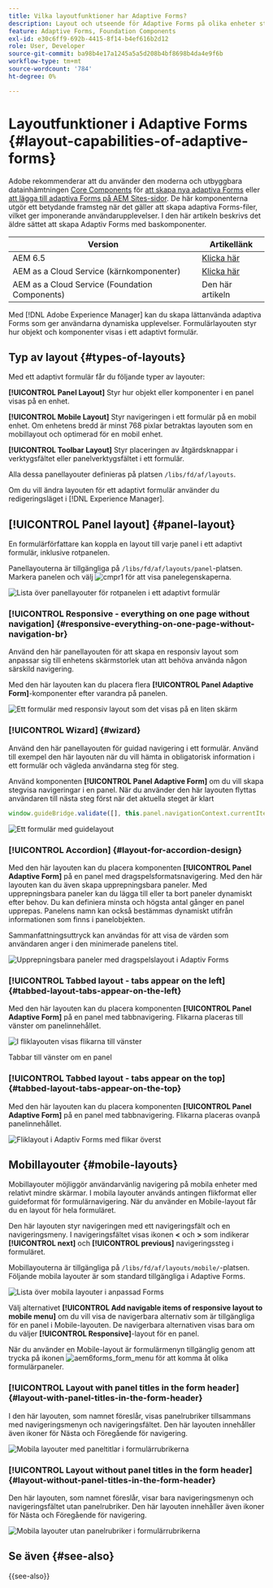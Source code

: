 ```yaml
---
title: Vilka layoutfunktioner har Adaptive Forms?
description: Layout och utseende för Adaptive Forms på olika enheter styrs av layoutinställningarna. Förstå de olika layouterna och hur de ska användas.
feature: Adaptive Forms, Foundation Components
exl-id: e30c6ff9-692b-4415-8f14-b4ef616b2d12
role: User, Developer
source-git-commit: ba98b4e17a1245a5a5d208b4bf8698b4da4e9f6b
workflow-type: tm+mt
source-wordcount: '784'
ht-degree: 0%

---
```


# Layoutfunktioner i Adaptive Forms {#layout-capabilities-of-adaptive-forms}

<span class="preview"> Adobe rekommenderar att du använder den moderna och utbyggbara datainhämtningen [Core Components](https://experienceleague.adobe.com/docs/experience-manager-core-components/using/adaptive-forms/introduction.html) för [att skapa nya adaptiva Forms](/help/forms/creating-adaptive-form-core-components.md) eller [att lägga till adaptiva Forms på AEM Sites-sidor](/help/forms/create-or-add-an-adaptive-form-to-aem-sites-page.md). De här komponenterna utgör ett betydande framsteg när det gäller att skapa adaptiva Forms-filer, vilket ger imponerande användarupplevelser. I den här artikeln beskrivs det äldre sättet att skapa Adaptiv Forms med baskomponenter. </span>


| Version | Artikellänk |
| -------- | ---------------------------- |
| AEM 6.5 | [Klicka här](https://experienceleague.adobe.com/docs/experience-manager-65/forms/adaptive-forms-basic-authoring/layout-capabilities-adaptive-forms.html) |
| AEM as a Cloud Service (kärnkomponenter) | [Klicka här](/help/forms/layout-capabilities-adaptive-forms-core-components.md) |
| AEM as a Cloud Service (Foundation Components) | Den här artikeln |

Med [!DNL Adobe Experience Manager] kan du skapa lättanvända adaptiva Forms som ger användarna dynamiska upplevelser. Formulärlayouten styr hur objekt och komponenter visas i ett adaptivt formulär.

<!-- ## Prerequisite knowledge {#prerequisite-knowledge}

Before learning about the different layout capabilities of Adaptive Forms, read [Introduction to authoring forms](introduction-forms-authoring.md) to know more about Adaptive Forms. -->

## Typ av layout {#types-of-layouts}

Med ett adaptivt formulär får du följande typer av layouter:

**[!UICONTROL Panel Layout]** Styr hur objekt eller komponenter i en panel visas på en enhet.

**[!UICONTROL Mobile Layout]** Styr navigeringen i ett formulär på en mobil enhet. Om enhetens bredd är minst 768 pixlar betraktas layouten som en mobillayout och optimerad för en mobil enhet.

**[!UICONTROL Toolbar Layout]** Styr placeringen av åtgärdsknappar i verktygsfältet eller panelverktygsfältet i ett formulär.

Alla dessa panellayouter definieras på platsen `/libs/fd/af/layouts`.

Om du vill ändra layouten för ett adaptivt formulär använder du redigeringsläget i [!DNL Experience Manager].

## [!UICONTROL Panel layout] {#panel-layout}

En formulärförfattare kan koppla en layout till varje panel i ett adaptivt formulär, inklusive rotpanelen.

Panellayouterna är tillgängliga på `/libs/fd/af/layouts/panel`-platsen. Markera panelen och välj ![cmpr1](assets/configure-icon.svg) för att visa panelegenskaperna.

![Lista över panellayouter för rotpanelen i ett adaptivt formulär](assets/layouts.png)

### [!UICONTROL Responsive - everything on one page without navigation] {#responsive-everything-on-one-page-without-navigation-br}

Använd den här panellayouten för att skapa en responsiv layout som anpassar sig till enhetens skärmstorlek utan att behöva använda någon särskild navigering.

Med den här layouten kan du placera flera **[!UICONTROL Panel Adaptive Form]**-komponenter efter varandra på panelen.

![Ett formulär med responsiv layout som det visas på en liten skärm](assets/responsive-layout.png)

### [!UICONTROL Wizard] {#wizard}

Använd den här panellayouten för guidad navigering i ett formulär. Använd till exempel den här layouten när du vill hämta in obligatorisk information i ett formulär och vägleda användarna steg för steg.

Använd komponenten **[!UICONTROL Panel Adaptive Form]** om du vill skapa stegvisa navigeringar i en panel. När du använder den här layouten flyttas användaren till nästa steg först när det aktuella steget är klart

```javascript
window.guideBridge.validate([], this.panel.navigationContext.currentItem.somExpression)
```

![Ett formulär med guidelayout](assets/wizard-layout2.png)

### [!UICONTROL Accordion] {#layout-for-accordion-design}

Med den här layouten kan du placera komponenten **[!UICONTROL Panel Adaptive Form]** på en panel med dragspelsformatsnavigering. Med den här layouten kan du även skapa upprepningsbara paneler. Med upprepningsbara paneler kan du lägga till eller ta bort paneler dynamiskt efter behov. Du kan definiera minsta och högsta antal gånger en panel upprepas. Panelens namn kan också bestämmas dynamiskt utifrån informationen som finns i panelobjekten.

Sammanfattningsuttryck kan användas för att visa de värden som användaren anger i den minimerade panelens titel.

![Upprepningsbara paneler med dragspelslayout i Adaptiv Forms](assets/accordion-layout.png)

### [!UICONTROL Tabbed layout - tabs appear on the left]{#tabbed-layout-tabs-appear-on-the-left}

Med den här layouten kan du placera komponenten **[!UICONTROL Panel Adaptive Form]** på en panel med tabbnavigering. Flikarna placeras till vänster om panelinnehållet.

![I fliklayouten visas flikarna till vänster](assets/tabs-on-left.png)

Tabbar till vänster om en panel

### [!UICONTROL Tabbed layout - tabs appear on the top] {#tabbed-layout-tabs-appear-on-the-top}

Med den här layouten kan du placera komponenten **[!UICONTROL Panel Adaptive Form]** på en panel med tabbnavigering. Flikarna placeras ovanpå panelinnehållet.

![Fliklayout i Adaptiv Forms med flikar överst](assets/tabs-on-top.png)

## Mobillayouter {#mobile-layouts}

Mobillayouter möjliggör användarvänlig navigering på mobila enheter med relativt mindre skärmar. I mobila layouter används antingen flikformat eller guideformat för formulärnavigering. När du använder en Mobile-layout får du en layout för hela formuläret.

Den här layouten styr navigeringen med ett navigeringsfält och en navigeringsmeny. I navigeringsfältet visas ikonen **&lt;** och **>** som indikerar **[!UICONTROL next]** och **[!UICONTROL previous]** navigeringssteg i formuläret.

Mobillayouterna är tillgängliga på `/libs/fd/af/layouts/mobile/`-platsen. Följande mobila layouter är som standard tillgängliga i Adaptive Forms.

![Lista över mobila layouter i anpassad Forms](assets/mobile-navigation.png)

Välj alternativet **[!UICONTROL Add navigable items of responsive layout to mobile menu]** om du vill visa de navigerbara alternativ som är tillgängliga för en panel i Mobile-layouten. De navigerbara alternativen visas bara om du väljer **[!UICONTROL Responsive]**-layout för en panel.

När du använder en Mobile-layout är formulärmenyn tillgänglig genom att trycka på ikonen ![aem6forms_form_menu](assets/rail-icon.svg) för att komma åt olika formulärpaneler.

### [!UICONTROL Layout with panel titles in the form header] {#layout-with-panel-titles-in-the-form-header}

I den här layouten, som namnet föreslår, visas panelrubriker tillsammans med navigeringsmenyn och navigeringsfältet. Den här layouten innehåller även ikoner för Nästa och Föregående för navigering.

![Mobila layouter med paneltitlar i formulärrubrikerna](assets/mobile-layout1.png)

### [!UICONTROL Layout without panel titles in the form header]{#layout-without-panel-titles-in-the-form-header}

Den här layouten, som namnet föreslår, visar bara navigeringsmenyn och navigeringsfältet utan panelrubriker. Den här layouten innehåller även ikoner för Nästa och Föregående för navigering.

![Mobila layouter utan panelrubriker i formulärrubrikerna](assets/mobile-layout2.png)

## Se även {#see-also}

{{see-also}}


<!-- ## Toolbar layouts {#toolbar-layouts}

A Toolbar Layout controls positioning and display of any action buttons that you add to your Adaptive Forms. The layout can be added at a form level or at a panel level.

![A list of Toolbar Layouts in Adaptive Forms to control layout of buttons](assets/toolbar-layouts.png)

A list of Toolbar Layouts in Adaptive Forms

Toolbar layouts are available at `/libs/fd/af/layouts/toolbar` location. Adaptive Forms provide the following Toolbar Layouts, by default.

### [!UICONTROL Default layout for toolbar] {#default-layout-for-toolbar}

This layout is selected as the default layout when you add any action buttons in an Adaptive Form. Selecting this layout displays the same layout for both, desktop and mobile devices.

Also, you can add multiple toolbars containing action buttons configured with this layout. An action button is associated with a form control. You can configure the toolbars to be before or after a panel.

![Default view for toolbar](assets/toolbar_layout_default.png)

Default view for toolbar

### [!UICONTROL Mobile fixed layout for toolbar] {#mobile-fixed-layout-for-toolbar}

Select this layout to provide alternate layouts for desktop and mobile devices.

For the desktop layout, you can add Action buttons using some specific labels. Only one toolbar can be configured with this layout. If more than one toolbar is configured with this layout, there is an overlap for mobile devices and only one toolbar is visible. For example, you can have a toolbar at the bottom or the top of the form, or, after or before panels in the form.

For the Mobile layout, you can add action buttons using icons.

![Mobile fixed layout for toolbar](assets/toolbar_layout_mobile_fixed.png)

Mobile fixed layout for toolbar-->


